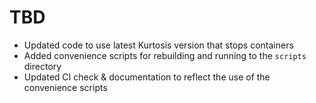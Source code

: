 # TBD
* Updated code to use latest Kurtosis version that stops containers
* Added convenience scripts for rebuilding and running to the `scripts` directory
* Updated CI check & documentation to reflect the use of the convenience scripts
